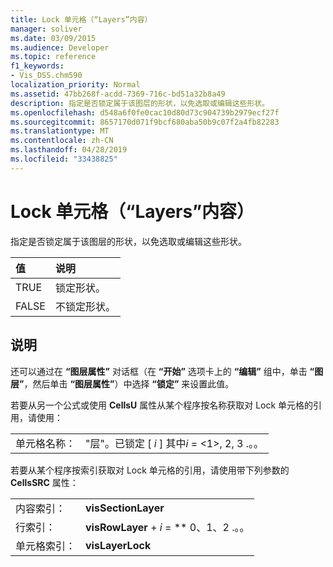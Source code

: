 ```yaml
---
title: Lock 单元格（“Layers”内容）
manager: soliver
ms.date: 03/09/2015
ms.audience: Developer
ms.topic: reference
f1_keywords:
- Vis_DSS.chm590
localization_priority: Normal
ms.assetid: 47bb268f-acdd-7369-716c-bd51a32b8a49
description: 指定是否锁定属于该图层的形状，以免选取或编辑这些形状。
ms.openlocfilehash: d548a6f0fe0cac10d80d73c904739b2979ecf27f
ms.sourcegitcommit: 8657170d071f9bcf680aba50b9c07f2a4fb82283
ms.translationtype: MT
ms.contentlocale: zh-CN
ms.lasthandoff: 04/28/2019
ms.locfileid: "33438825"
---
```

# <a name="lock-cell-layers-section"></a>Lock 单元格（“Layers”内容）

指定是否锁定属于该图层的形状，以免选取或编辑这些形状。
  
|**值**|**说明**|
|:-----|:-----|
|TRUE  <br/> |锁定形状。  <br/> |
|FALSE  <br/> |不锁定形状。  <br/> |
   
## <a name="remarks"></a>说明

还可以通过在 **“图层属性”** 对话框（在 **“开始”** 选项卡上的 **“编辑”** 组中，单击 **“图层”**，然后单击 **“图层属性”**）中选择 **“锁定”** 来设置此值。
  
若要从另一个公式或使用 **CellsU** 属性从某个程序按名称获取对 Lock 单元格的引用，请使用： 
  
|||
|:-----|:-----|
|单元格名称：  <br/> |"层"。已锁定 [ *i* ] 其中*i* = <1>, 2, 3 .。。  <br/> |
   
若要从某个程序按索引获取对 Lock 单元格的引用，请使用带下列参数的 **CellsSRC** 属性： 
  
|||
|:-----|:-----|
|内容索引：  <br/> |**visSectionLayer** <br/> |
|行索引：  <br/> |**visRowLayer** +  *i* = ** 0、1、2 .。。  <br/> |
|单元格索引：  <br/> |**visLayerLock** <br/> |
   

